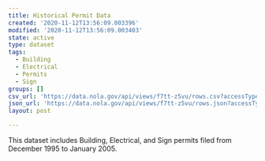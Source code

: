 ```yaml
---
title: Historical Permit Data
created: '2020-11-12T13:56:09.003396'
modified: '2020-11-12T13:56:09.003403'
state: active
type: dataset
tags:
  - Building
  - Electrical
  - Permits
  - Sign
groups: []
csv_url: 'https://data.nola.gov/api/views/f7tt-z5vu/rows.csv?accessType=DOWNLOAD'
json_url: 'https://data.nola.gov/api/views/f7tt-z5vu/rows.json?accessType=DOWNLOAD'
layout: post

---
```

This dataset includes Building, Electrical, and Sign permits filed from December 1995 to January 2005.
